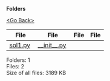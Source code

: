 **Folders**

[&lt;Go Back&gt;](../right.html)

<table><thead><tr class="header"><th><strong>File</strong></th><th><strong>File</strong></th><th><strong>File</strong></th><th><strong>File</strong></th></tr></thead><tbody><tr class="odd"><td><a href="sol1.py">sol1.py</a> </td><td><a href="__init__.py">__init__.py</a> </td><td></td><td></td></tr></tbody></table>

Folders: 1  
Files: 2  
Size of all files: 3189 KB
